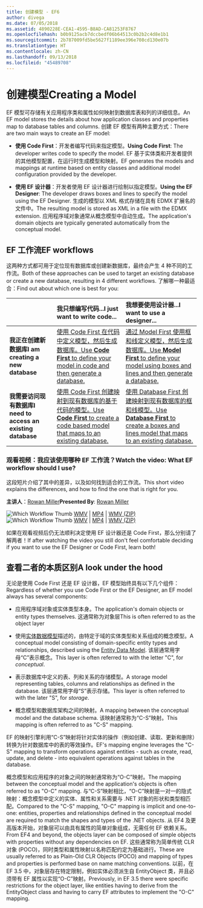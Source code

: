 ```yaml
---
title: 创建模型 - EF6
author: divega
ms.date: 07/05/2018
ms.assetid: 4890228E-CEA1-4595-B8AD-CA81253F8767
ms.openlocfilehash: b0b9125acb7dccbedf06b64513c0b2b2c4d8e1b1
ms.sourcegitcommit: 2b787009fd5be5627f1189ee396e708cd130e07b
ms.translationtype: HT
ms.contentlocale: zh-CN
ms.lasthandoff: 09/13/2018
ms.locfileid: "45489708"
---
```

# <a name="creating-a-model"></a><span data-ttu-id="a2e00-102">创建模型</span><span class="sxs-lookup"><span data-stu-id="a2e00-102">Creating a Model</span></span>

<span data-ttu-id="a2e00-103">EF 模型可存储有关应用程序类和属性如何映射到数据库表和列的详细信息。</span><span class="sxs-lookup"><span data-stu-id="a2e00-103">An EF model stores the details about how application classes and properties map to database tables and columns.</span></span> <span data-ttu-id="a2e00-104">创建 EF 模型有两种主要方式：</span><span class="sxs-lookup"><span data-stu-id="a2e00-104">There are two main ways to create an EF model:</span></span>

- <span data-ttu-id="a2e00-105">**使用 Code First**：开发者编写代码来指定模型。</span><span class="sxs-lookup"><span data-stu-id="a2e00-105">**Using Code First**: The developer writes code to specify the model.</span></span> <span data-ttu-id="a2e00-106">EF 基于实体类和开发者提供的其他模型配置，在运行时生成模型和映射。</span><span class="sxs-lookup"><span data-stu-id="a2e00-106">EF generates the models and mappings at runtime based on entity classes and additional model configuration provided by the developer.</span></span>

- <span data-ttu-id="a2e00-107">**使用 EF 设计器**：开发者使用 EF 设计器进行绘制以指定模型。</span><span class="sxs-lookup"><span data-stu-id="a2e00-107">**Using the EF Designer**: The developer draws boxes and lines to specify the model using the EF Designer.</span></span> <span data-ttu-id="a2e00-108">生成的模型以 XML 格式存储在具有 EDMX 扩展名的文件中。</span><span class="sxs-lookup"><span data-stu-id="a2e00-108">The resulting model is stored as XML in a file with the EDMX extension.</span></span> <span data-ttu-id="a2e00-109">应用程序域对象通常从概念模型中自动生成。</span><span class="sxs-lookup"><span data-stu-id="a2e00-109">The application's domain objects are typically generated automatically from the conceptual model.</span></span>

## <a name="ef-workflows"></a><span data-ttu-id="a2e00-110">EF 工作流</span><span class="sxs-lookup"><span data-stu-id="a2e00-110">EF workflows</span></span>

<span data-ttu-id="a2e00-111">这两种方式都可用于定位现有数据库或创建新数据库，最终会产生 4 种不同的工作流。</span><span class="sxs-lookup"><span data-stu-id="a2e00-111">Both of these approaches can be used to target an existing database or create a new database, resulting in 4 different workflows.</span></span>
<span data-ttu-id="a2e00-112">了解哪一种最适合：</span><span class="sxs-lookup"><span data-stu-id="a2e00-112">Find out about which one is best for you:</span></span>  

|                                           | <span data-ttu-id="a2e00-113">我只想编写代码...</span><span class="sxs-lookup"><span data-stu-id="a2e00-113">I just want to write code...</span></span>                                                                                                                   | <span data-ttu-id="a2e00-114">我想要使用设计器...</span><span class="sxs-lookup"><span data-stu-id="a2e00-114">I want to use a designer...</span></span>                                                                                                                        |
|:------------------------------------------|:-----------------------------------------------------------------------------------------------------------------------------------------------|:---------------------------------------------------------------------------------------------------------------------------------------------------|
| <span data-ttu-id="a2e00-115">**我正在创建新数据库**</span><span class="sxs-lookup"><span data-stu-id="a2e00-115">**I am creating a new database**</span></span>          | [<span data-ttu-id="a2e00-116">使用 Code First 在代码中定义模型，然后生成数据库。</span><span class="sxs-lookup"><span data-stu-id="a2e00-116">Use **Code First** to define your model in code and then generate a database.</span></span>](~/ef6/modeling/code-first/workflows/new-database.md)           | [<span data-ttu-id="a2e00-117">通过 Model First 使用框和线定义模型，然后生成数据库。</span><span class="sxs-lookup"><span data-stu-id="a2e00-117">Use **Model First** to define your model using boxes and lines and then generate a database.</span></span>](~/ef6/modeling/designer/workflows/model-first.md)   |
| <span data-ttu-id="a2e00-118">**我需要访问现有数据库**</span><span class="sxs-lookup"><span data-stu-id="a2e00-118">**I need to access an existing database**</span></span> | [<span data-ttu-id="a2e00-119">使用 Code First 创建映射到现有数据库的基于代码的模型。</span><span class="sxs-lookup"><span data-stu-id="a2e00-119">Use **Code First** to create a code based model that maps to an existing database.</span></span>](~/ef6/modeling/code-first/workflows/existing-database.md) | [<span data-ttu-id="a2e00-120">使用 Database First 创建映射到现有数据库的框和线模型。</span><span class="sxs-lookup"><span data-stu-id="a2e00-120">Use **Database First** to create a boxes and lines model that maps to an existing database.</span></span>](~/ef6/modeling/designer/workflows/database-first.md) |

### <a name="watch-the-video-what-ef-workflow-should-i-use"></a><span data-ttu-id="a2e00-121">观看视频：我应该使用哪种 EF 工作流？</span><span class="sxs-lookup"><span data-stu-id="a2e00-121">Watch the video: What EF workflow should I use?</span></span>

<span data-ttu-id="a2e00-122">这段短片介绍了其中的差异，以及如何找到适合的工作流。</span><span class="sxs-lookup"><span data-stu-id="a2e00-122">This short video explains the differences, and how to find the one that is right for you.</span></span>

<span data-ttu-id="a2e00-123">**主讲人**：[Rowan Miller](http://romiller.com/)</span><span class="sxs-lookup"><span data-stu-id="a2e00-123">**Presented By**: [Rowan Miller](http://romiller.com/)</span></span>

<span data-ttu-id="a2e00-124">![Which Workflow Thumb](../media/whichworkflow-thumb.png) [WMV](http://download.microsoft.com/download/8/F/8/8F81F4CD-3678-4229-8D79-0C63FFA3C595/HDI_ITPro_Technet_winvideo_ChoseYourWorkflow.wmv) | [MP4](http://download.microsoft.com/download/8/F/8/8F81F4CD-3678-4229-8D79-0C63FFA3C595/HDI_ITPro_Technet_mp4video_ChoseYourWorkflow.m4v) | [WMV (ZIP)](http://download.microsoft.com/download/8/F/8/8F81F4CD-3678-4229-8D79-0C63FFA3C595/HDI_ITPro_Technet_winvideo_ChoseYourWorkflow.zip)</span><span class="sxs-lookup"><span data-stu-id="a2e00-124">![Which Workflow Thumb](../media/whichworkflow-thumb.png) [WMV](http://download.microsoft.com/download/8/F/8/8F81F4CD-3678-4229-8D79-0C63FFA3C595/HDI_ITPro_Technet_winvideo_ChoseYourWorkflow.wmv) | [MP4](http://download.microsoft.com/download/8/F/8/8F81F4CD-3678-4229-8D79-0C63FFA3C595/HDI_ITPro_Technet_mp4video_ChoseYourWorkflow.m4v) | [WMV (ZIP)](http://download.microsoft.com/download/8/F/8/8F81F4CD-3678-4229-8D79-0C63FFA3C595/HDI_ITPro_Technet_winvideo_ChoseYourWorkflow.zip)</span></span>

<span data-ttu-id="a2e00-125">如果在观看视频后仍无法顺利决定使用 EF 设计器还是 Code First，那么分别请了解两者！</span><span class="sxs-lookup"><span data-stu-id="a2e00-125">If after watching the video you still don't feel comfortable deciding if you want to use the EF Designer or Code First, learn both!</span></span>

## <a name="a-look-under-the-hood"></a><span data-ttu-id="a2e00-126">查看二者的本质区别</span><span class="sxs-lookup"><span data-stu-id="a2e00-126">A look under the hood</span></span>

<span data-ttu-id="a2e00-127">无论是使用 Code First 还是 EF 设计器，EF 模型始终具有以下几个组件：</span><span class="sxs-lookup"><span data-stu-id="a2e00-127">Regardless of whether you use Code First or the EF Designer, an EF model always has several components:</span></span>

- <span data-ttu-id="a2e00-128">应用程序域对象或实体类型本身。</span><span class="sxs-lookup"><span data-stu-id="a2e00-128">The application's domain objects or entity types themselves.</span></span> <span data-ttu-id="a2e00-129">这通常称为对象层</span><span class="sxs-lookup"><span data-stu-id="a2e00-129">This is often referred to as the object layer</span></span>

- <span data-ttu-id="a2e00-130">使用[实体数据模型](~/ef6/resources/glossary.md#entity-data-model)描述的，由特定于域的实体类型和关系组成的概念模型。</span><span class="sxs-lookup"><span data-stu-id="a2e00-130">A conceptual model consisting of domain-specific entity types and relationships, described using the [Entity Data Model](~/ef6/resources/glossary.md#entity-data-model).</span></span> <span data-ttu-id="a2e00-131">该层通常用字母“C”表示概念。</span><span class="sxs-lookup"><span data-stu-id="a2e00-131">This layer is often referred to with the letter "C", for _conceptual_.</span></span>

- <span data-ttu-id="a2e00-132">表示数据库中定义的表、列和关系的存储模型。</span><span class="sxs-lookup"><span data-stu-id="a2e00-132">A storage model representing tables, columns and relationships as defined in the database.</span></span> <span data-ttu-id="a2e00-133">该层通常用字母“S”表示存储。</span><span class="sxs-lookup"><span data-stu-id="a2e00-133">This layer is often referred to with the later "S", for _storage_.</span></span>  

- <span data-ttu-id="a2e00-134">概念模型和数据库架构之间的映射。</span><span class="sxs-lookup"><span data-stu-id="a2e00-134">A mapping between the conceptual model and the database schema.</span></span> <span data-ttu-id="a2e00-135">该映射通常称为“C-S”映射。</span><span class="sxs-lookup"><span data-stu-id="a2e00-135">This mapping is often referred to as "C-S" mapping.</span></span>

<span data-ttu-id="a2e00-136">EF 的映射引擎利用“C-S”映射将针对实体的操作（例如创建、读取、更新和删除）转换为针对数据库中的表的等效操作。</span><span class="sxs-lookup"><span data-stu-id="a2e00-136">EF's mapping engine leverages the "C-S" mapping to transform operations against entities - such as create, read, update, and delete - into equivalent operations against tables in the database.</span></span>

<span data-ttu-id="a2e00-137">概念模型和应用程序的对象之间的映射通常称为“O-C”映射。</span><span class="sxs-lookup"><span data-stu-id="a2e00-137">The mapping between the conceptual model and the application's objects is often referred to as "O-C" mapping.</span></span> <span data-ttu-id="a2e00-138">与“C-S”映射相比，“O-C”映射是一对一的隐式映射：概念模型中定义的实体、属性和关系需要与 .NET 对象的形状和类型相匹配。</span><span class="sxs-lookup"><span data-stu-id="a2e00-138">Compared to the "C-S" mapping, "O-C" mapping is implicit and one-to-one: entities, properties and relationships defined in the conceptual model are required to match the shapes and types of the .NET objects.</span></span> <span data-ttu-id="a2e00-139">从 EF4 及更高版本开始，对象层可以由具有属性的简单对象组成，无需任何 EF 依赖关系。</span><span class="sxs-lookup"><span data-stu-id="a2e00-139">From EF4 and beyond, the objects layer can be composed of simple objects with properties without any dependencies on EF.</span></span> <span data-ttu-id="a2e00-140">这些通常称为简单传统 CLR 对象 (POCO)，同时类型和属性映射以名称匹配约定为基础进行。</span><span class="sxs-lookup"><span data-stu-id="a2e00-140">These are usually referred to as Plain-Old CLR Objects (POCO) and mapping of types and properties is performed base on name matching conventions.</span></span> <span data-ttu-id="a2e00-141">以前，在 EF 3.5 中，对象层存在特定限制，例如实体必须派生自 EntityObject 类，并且必须带有 EF 属性以实现“O-C”映射。</span><span class="sxs-lookup"><span data-stu-id="a2e00-141">Previously, in EF 3.5 there were specific restrictions for the object layer, like entities having to derive from the EntityObject class and having to carry EF attributes to implement the "O-C" mapping.</span></span>
